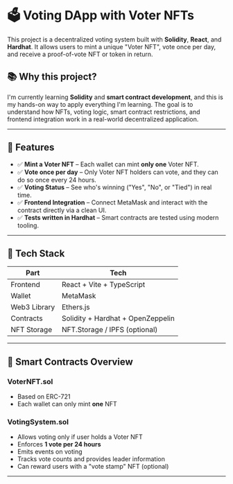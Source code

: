 # 🗳️ Voting DApp with Voter NFTs

This project is a decentralized voting system built with **Solidity**, **React**, and **Hardhat**. It allows users to mint a unique "Voter NFT", vote once per day, and receive a proof-of-vote NFT or token in return.

## 📚 Why this project?

I'm currently learning **Solidity** and **smart contract development**, and this is my hands-on way to apply everything I'm learning. The goal is to understand how NFTs, voting logic, smart contract restrictions, and frontend integration work in a real-world decentralized application.

---

## 🚀 Features

- ✅ **Mint a Voter NFT** – Each wallet can mint **only one** Voter NFT.
- ✅ **Vote once per day** – Only Voter NFT holders can vote, and they can do so once every 24 hours.
- ✅ **Voting Status** – See who's winning ("Yes", "No", or "Tied") in real time.
- ✅ **Frontend Integration** – Connect MetaMask and interact with the contract directly via a clean UI.
- ✅ **Tests written in Hardhat** – Smart contracts are tested using modern tooling.

---

## 🔧 Tech Stack

| Part         | Tech                            |
|--------------|---------------------------------|
| Frontend     | React + Vite + TypeScript       |
| Wallet       | MetaMask                        |
| Web3 Library | Ethers.js                       |
| Contracts    | Solidity + Hardhat + OpenZeppelin |
| NFT Storage  | NFT.Storage / IPFS (optional)   |

---

## 🧩 Smart Contracts Overview

### VoterNFT.sol
- Based on ERC-721
- Each wallet can only mint **one** NFT

### VotingSystem.sol
- Allows voting only if user holds a Voter NFT
- Enforces **1 vote per 24 hours**
- Emits events on voting
- Tracks vote counts and provides leader information
- Can reward users with a "vote stamp" NFT (optional)

---
